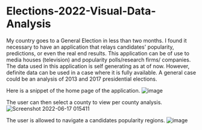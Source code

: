 # Elections-2022-Visual-Data-Analysis
My country goes to a General Election in less than two months. I found it necessary to have an application that relays candidates' popularity, predictions, or even the real end results.
This application can be of use to media houses (television) and popularity polls/research firms/ companies. The data used in this application is self generating as at of now. However, definite data can be used in a case where it is fully available. A general case could be an analysis of 2013 and 2017 presidential elections.

Here is a snippet of the home page of the application.
![image](https://user-images.githubusercontent.com/100840448/174190601-f66d11db-12f2-4cca-ac47-3a9db9ff57b8.png)

The user can then select a county to view per county analysis.
![Screenshot 2022-06-17 015411](https://user-images.githubusercontent.com/100840448/174191452-9875a7d2-d0b7-4c6c-8779-744405f4a8be.png)

The user is allowed to navigate a candidates popularity regions.
![image](https://user-images.githubusercontent.com/100840448/174191605-9586f54b-b032-437c-95c1-d2ff6e333c15.png)

